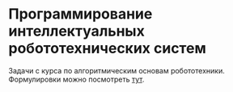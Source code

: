 # Программирование интеллектуальных робототехнических систем

Задачи с курса по алгоритмическим основам робототехники.
Формулировки можно посмотреть [тут](https://stepik.org/course/5255).